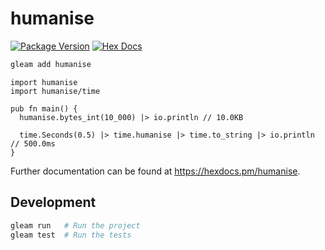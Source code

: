 # humanise

[![Package Version](https://img.shields.io/hexpm/v/humanise)](https://hex.pm/packages/humanise)
[![Hex Docs](https://img.shields.io/badge/hex-docs-ffaff3)](https://hexdocs.pm/humanise/)

```sh
gleam add humanise
```
```gleam
import humanise
import humanise/time

pub fn main() {
  humanise.bytes_int(10_000) |> io.println // 10.0KB

  time.Seconds(0.5) |> time.humanise |> time.to_string |> io.println // 500.0ms
}
```

Further documentation can be found at <https://hexdocs.pm/humanise>.

## Development

```sh
gleam run   # Run the project
gleam test  # Run the tests
```
